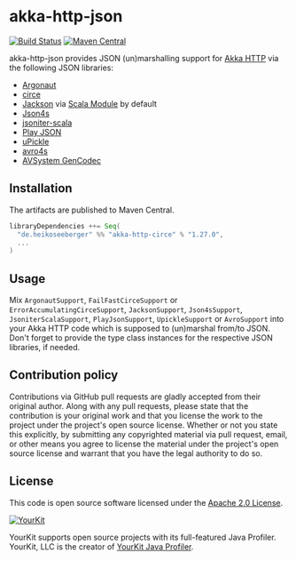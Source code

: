 # akka-http-json #

[![Build Status](https://travis-ci.org/hseeberger/akka-http-json.svg?branch=master)](https://travis-ci.org/hseeberger/akka-http-json)
[![Maven Central](https://img.shields.io/maven-central/v/de.heikoseeberger/akka-http-circe_2.12.svg)](https://maven-badges.herokuapp.com/maven-central/de.heikoseeberger/akka-http-circe_2.12)

akka-http-json provides JSON (un)marshalling support for [Akka HTTP](https://github.com/akka/akka-http) via the following JSON libraries:
- [Argonaut](http://argonaut.io)
- [circe](https://circe.github.io/circe/)
- [Jackson](https://github.com/FasterXML/jackson) via [Scala Module](https://github.com/FasterXML/jackson-module-scala) by default
- [Json4s](https://github.com/json4s/json4s)
- [jsoniter-scala](https://github.com/plokhotnyuk/jsoniter-scala)
- [Play JSON](https://www.playframework.com/documentation/2.6.x/ScalaJson)
- [uPickle](https://github.com/lihaoyi/upickle-pprint)
- [avro4s](https://github.com/sksamuel/avro4s)
- [AVSystem GenCodec](https://github.com/AVSystem/scala-commons/blob/master/docs/GenCodec.md)

## Installation

The artifacts are published to Maven Central.

``` scala
libraryDependencies ++= Seq(
  "de.heikoseeberger" %% "akka-http-circe" % "1.27.0",
  ...
)
```

## Usage

Mix `ArgonautSupport`, `FailFastCirceSupport` or `ErrorAccumulatingCirceSupport`, `JacksonSupport`, `Json4sSupport`, `JsoniterScalaSupport`, `PlayJsonSupport`, `UpickleSupport` or `AvroSupport` into your Akka HTTP code which is supposed to (un)marshal from/to JSON. Don't forget to provide the type class instances for the respective JSON libraries, if needed.

## Contribution policy ##

Contributions via GitHub pull requests are gladly accepted from their original author. Along with any pull requests, please state that the contribution is your original work and that you license the work to the project under the project's open source license. Whether or not you state this explicitly, by submitting any copyrighted material via pull request, email, or other means you agree to license the material under the project's open source license and warrant that you have the legal authority to do so.

## License ##

This code is open source software licensed under the [Apache 2.0 License](http://www.apache.org/licenses/LICENSE-2.0.html).

[![YourKit](https://www.yourkit.com/images/yklogo.png)](https://www.yourkit.com)

YourKit supports open source projects with its full-featured Java Profiler. YourKit, LLC is the creator of [YourKit Java Profiler](https://www.yourkit.com/java/profiler).
